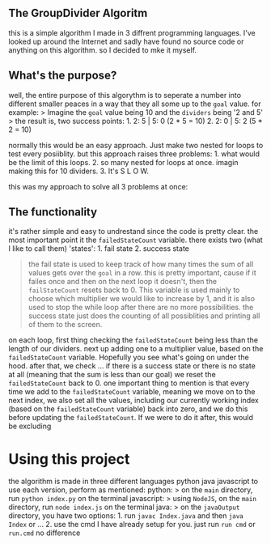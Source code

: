 ## The GroupDivider Algoritm
this is a simple algorithm I made in 3 diffrent programming languages.
I've looked up around the Internet and sadly have found no source code or anything
on this algorithm. so I decided to mke it myself.
## What's the purpose?
well, the entire purpose of this algorythm is to seperate a number into different smaller peaces
in a way that they all some up to the `goal` value. for example:
    > Imagine the `goal` value being 10 and the `dividers` being '2 and 5'
    > the result is, two success points:
        1. 2: 5 | 5: 0 (2 * 5 = 10)
        2. 2: 0 | 5: 2 (5 * 2 = 10)

normally this would be an easy approach. Just make two nested for loops to test every posiiblity.
but this approach raises three problems:
    1. what would be the limit of this loops.
    2. so many nested for loops at once. imagin making this for 10 dividers.
    3. It's S L O W.

this was my approach to solve all 3 problems at once:
## The functionality
it's rather simple and easy to undrestand since the code is pretty clear.
the most important point it the `failedStateCount` variable.
there exists two (what I like to call them) 'states':
    1. fail state 2. success state
> the fail state is used to keep track of how many times the sum of all values gets over the `goal` in a row.
this is pretty important, cause if it failes once and then on the next loop it doesn't, then the `failStateCount` resets back to 0.
This variable is used mainly to choose which multiplier we would like to increase by 1, and it is also used to stop the while loop after there are no more possibilities.
> the success state just does the counting of all possiblities and printing all of them to the screen.

on each loop, first thing checking the `failedStateCount` being less than the length of our dividers. next up adding one to a multiplier value, based on the `failedStateCount` variable. Hopefully you see what's going on under the hood. after that, we check ... if there is a success state or there is no state at all (meaning that the sum is less than our goal) we reset the `failedStateCount` back to 0.
one important thing to mention is that every time we add to the `failedStateCount` variable, meaning we move on to the next index, we also set all the values, including our currently working index (based on the `failedStateCount` variable) back into zero, and we do this before updating the `failedStateCount`. If we were to do it after, this would be excluding

# Using this project
the algorithm is made in three different languages
    python  java  javascript
to use each version, perform as mentioned:
    python:
        > on the `main` directory, run `python index.py` on the terminal
    javascript:
        > using `NodeJS`, on the `main` directory, run `node index.js` on the terminal
    java:
        > on the `javaOutput` directory, you have two options:
            1. run `javac Index.java` and then `java Index` or ...
            2. use the cmd I have already setup for you. just run `run cmd` or `run.cmd`
            no difference